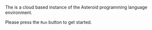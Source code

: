 The is a cloud based instance of the Asteroid programming language environment. 

Please press the `Run` button to get started.